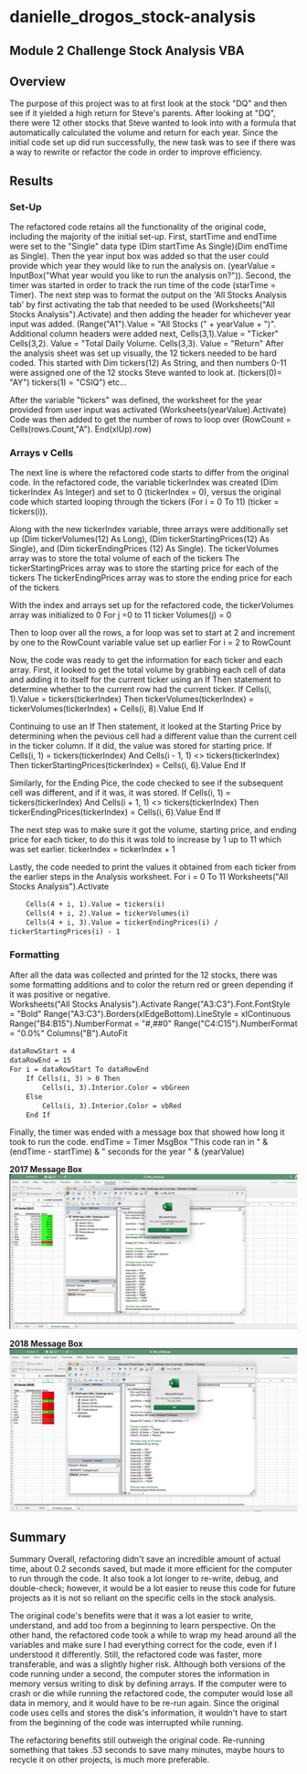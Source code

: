 # danielle_drogos_stock-analysis
## Module 2 Challenge Stock Analysis VBA

## Overview
The purpose of this project was to at first look at the stock "DQ" and then see if it yielded a high return for Steve's parents.
After looking at "DQ", there were 12 other stocks that Steve wanted to look into with a formula that automatically calculated the volume and return for each year. 
Since the initial code set up did run successfully, the new task was to see if there was a way to rewrite or refactor the code in order to improve efficiency. 

## Results

### Set-Up
The refactored code retains all the functionality of the original code, including the majority of the initial set-up. First, startTime and endTime were set to the "Single" data type (Dim startTime As Single)(Dim endTime as Single).  Then the year input box was added so that the user could provide which year they would like to run the analysis on. (yearValue = InputBox("What year would you like to run the analysis on?")).
Second, the timer was started in order to track the run time of the code (starTime = Timer).
The next step was to format the output on the 'All Stocks Analysis tab' by first activating the tab that needed to be used (Worksheets("All Stocks Analysis").Activate) and then adding the header for whichever year input was added. (Range("A1").Value = "All Stocks (" + yearValue + ")".
Additional column headers were added next, Cells(3,1).Value = "Ticker" Cells(3,2). Value = "Total Daily Volume. Cells(3,3). Value = "Return"
After the analysis sheet was set up visually, the 12 tickers needed to be hard coded. This started with Dim tickers(12) As String, and then numbers 0-11 were assigned one of the 12 stocks Steve wanted to look at. (tickers(0)= "AY") tickers(1) = "CSIQ") etc...

After the variable "tickers" was defined, the worksheet for the year provided from user input was activated (Worksheets(yearValue).Activate)
Code was then added to get the number of rows to loop over (RowCount = Cells(rows.Count,"A"). End(xlUp).row)

### Arrays v Cells
The next line is where the refactored code starts to differ from the original code. In the refactored code, the variable tickerIndex was created (Dim tickerIndex As Integer) and set to 0 (tickerIndex = 0), versus the original code which started looping through the tickers (For i = 0 To 11) (ticker = tickers(i)).

Along with the new tickerIndex variable, three arrays were additionally set up (Dim tickerVolumes(12) As Long), (Dim tickerStartingPrices(12) As Single), and (Dim tickerEndingPrices (12) As Single).
The tickerVolumes array was to store the total volume of each of the tickers
The tickerStartingPrices array was to store the starting price for each of the tickers
The tickerEndingPrices array was to store the ending price for each of the tickers

With the index and arrays set up for the refactored code, the tickerVolumes array was initialized to 0
For j =0 to 11
    ticker Volumes(j) = 0

Then to loop over all the rows, a for loop was set to start at 2 and increment by one to the RowCount variable value set up earlier
For i = 2 to RowCount

Now, the code was ready to get the information for each ticker and each array. First, it looked to get the total volume by grabbing each cell of data and adding it to itself for the current ticker using an If Then statement to determine whether to the current row had the current ticker. 
 If Cells(i, 1).Value = tickers(tickerIndex) Then
            tickerVolumes(tickerIndex) = tickerVolumes(tickerIndex) + Cells(i, 8).Value
       End If

Continuing to use an If Then statement, it looked at the Starting Price by determining when the pevious cell had a different value than the current cell in the ticker column. If it did, the value was stored for starting price.
 If Cells(i, 1) = tickers(tickerIndex) And Cells(i - 1, 1) <> tickers(tickerIndex) Then
            tickerStartingPrices(tickerIndex) = Cells(i, 6).Value
            End If

Similarly, for the Ending Pice, the code checked to see if the subsequent cell was different, and if it was, it was stored. 
  If Cells(i, 1) = tickers(tickerIndex) And Cells(i + 1, 1) <> tickers(tickerIndex) Then
            tickerEndingPrices(tickerIndex) = Cells(i, 6).Value
            End If

The next step was to make sure it got the volume, starting price, and ending price for each ticker, to do this it was told to increase by 1 up to 11 which was set earlier. 
tickerIndex = tickerIndex + 1

Lastly, the code needed to print the values it obtained from each ticker from the earlier steps in the Analysis worksheet.
 For i = 0 To 11
    Worksheets("All Stocks Analysis").Activate
        
        Cells(4 + i, 1).Value = tickers(i)
        Cells(4 + i, 2).Value = tickerVolumes(i)
        Cells(4 + i, 3).Value = tickerEndingPrices(i) / tickerStartingPrices(i) - 1

### Formatting
 After all the data was collected and printed for the 12 stocks, there was some formatting additions and to color the return red or green depending if it was positive or negative.       
Worksheets("All Stocks Analysis").Activate
    Range("A3:C3").Font.FontStyle = "Bold"
    Range("A3:C3").Borders(xlEdgeBottom).LineStyle = xlContinuous
    Range("B4:B15").NumberFormat = "#,##0"
    Range("C4:C15").NumberFormat = "0.0%"
    Columns("B").AutoFit

    dataRowStart = 4
    dataRowEnd = 15
    For i = dataRowStart To dataRowEnd       
        If Cells(i, 3) > 0 Then         
            Cells(i, 3).Interior.Color = vbGreen           
        Else     
            Cells(i, 3).Interior.Color = vbRed      
        End If
Finally, the timer was ended with a message box that showed how long it took to run the code. 
endTime = Timer
    MsgBox "This code ran in " & (endTime - startTime) & " seconds for the year " & (yearValue)
    
**2017 Message Box**
![image_name](2017%20Refactored%20Screen%20Shot%20Time%20Ran.png)

**2018 Message Box**
![image_name](2018%20Refactored%20Screen%20Shot%20Time%20Ran.png)
## Summary
Summary 
Overall, refactoring didn't save an incredible amount of actual time, about 0.2 seconds saved, but made it more efficient for the computer to run through the code. It also took a lot longer to re-write, debug, and double-check; however, it would be a lot easier to reuse this code for future projects as it is not so reliant on the specific cells in the stock analysis.  

The original code's benefits were that it was a lot easier to write, understand, and add too from a beginning to learn perspective. On the other hand, the refactored code took a while to wrap my head around all the variables and make sure I had everything correct for the code, even if I understood it differently. Still, the refactored code was faster, more transferable, and was a slightly higher risk. Although both versions of the code running under a second, the computer stores the information in memory versus writing to disk by defining arrays. If the computer were to crash or die while running the refactored code, the computer would lose all data in memory, and it would have to be re-run again. Since the original code uses cells and stores the disk's information, it wouldn't have to start from the beginning of the code was interrupted while running. 

The refactoring benefits still outweigh the original code. Re-running something that takes .53 seconds to save many minutes, maybe hours to recycle it on other projects, is much more preferable. 

